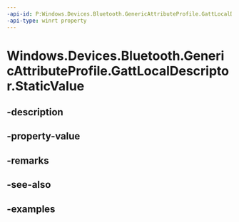 ```yaml
---
-api-id: P:Windows.Devices.Bluetooth.GenericAttributeProfile.GattLocalDescriptor.StaticValue
-api-type: winrt property
---
```


<!-- Property syntax.
public IBuffer StaticValue { get; }
-->

# Windows.Devices.Bluetooth.GenericAttributeProfile.GattLocalDescriptor.StaticValue

## -description

## -property-value

## -remarks

## -see-also

## -examples

